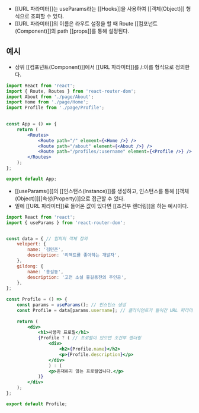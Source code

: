 - [[URL 파라미터]]는 useParams라는 [[Hooks]]을 사용하여 [[객체(Object)]] 형식으로 조회할 수 있다.
- [[URL 파라미터]]의 이름은 라우트 설정을 할 때 Route [[컴포넌트(Component)]]의 path [[props]]를 통해 설정된다.

## 예시

- 상위 [[컴포넌트(Component)]]에서 [[URL 파라미터]]를 /:이름 형식으로 정의한다.

```jsx
import React from 'react';
import { Route, Routes } from 'react-router-dom';
import About from './page/About';
import Home from './page/Home';
import Profile from './page/Profile';

  
const App = () => {
	return (
		<Routes>
			<Route path="/" element={<Home />} />
			<Route path="/about" element={<About />} />
			<Route path="/profiles/:username" element={<Profile />} />
		</Routes>
	);
};

export default App;
```

- [[useParams()]]의 [[인스턴스(Instance)]]를 생성하고, 인스턴스를 통해 [[객체(Object)]][[속성(Property)]]으로 접근할 수 있다.
- 밑에 [[URL 파라미터]]로 들어온 값이 있다면 [[조건부 렌더링]]을 하는 예시이다.

```jsx
import React from 'react';
import { useParams } from 'react-router-dom';


const data = { // 임의의 객체 정의
	velopert: {
		name: '김민준',
		description: '리액트를 좋아하는 개발자',
	},
	gildong: {
		name: '홍길동',
		description: '고전 소설 홍길동전의 주인공',
	},
};
  
const Profile = () => {
	const params = useParams(); // 인스턴스 생성
	const Profile = data[params.username]; // 클라이언트가 들어간 URL 파라미터 이름 검색
	
	return (
		<div>
			<h1>사용자 프로필</h1>
			{Profile ? ( // 프로필이 있으면 조건부 렌더링
				<div>
					<h2>{Profile.name}</h2>
					<p>{Profile.description}</p>
				</div>
				) : (
				<p>존재하지 않는 프로필입니다.</p>
			)}
		</div>
	);
};

export default Profile;
```